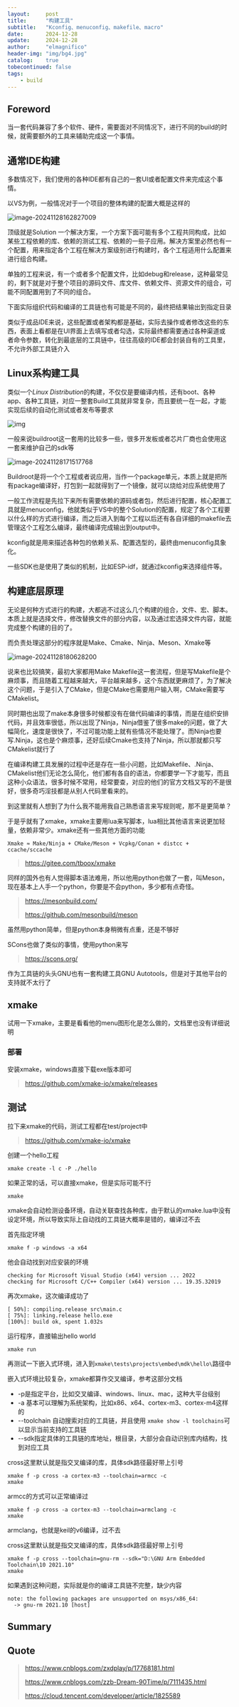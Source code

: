 ```yaml
---
layout:     post
title:      "构建工具"
subtitle:   "Kconfig、menuconfig、makefile、macro"
date:       2024-12-28
update:     2024-12-28
author:     "elmagnifico"
header-img: "img/bg4.jpg"
catalog:    true
tobecontinued: false
tags:
    - build
---
```


## Foreword

当一套代码兼容了多个软件、硬件，需要面对不同情况下，进行不同的build的时候，就需要额外的工具来辅助完成这一个事情。



## 通常IDE构建

多数情况下，我们使用的各种IDE都有自己的一套UI或者配置文件来完成这个事情。

以VS为例，一般情况对于一个项目的整体构建的配置大概是这样的

![image-20241128162827009](https://img.elmagnifico.tech/static/upload/elmagnifico/202411281628088.png)

顶级就是Solution 一个解决方案，一个方案下面可能有多个工程共同构成，比如某些工程依赖的库、依赖的测试工程、依赖的一些子应用。解决方案里必然也有一个配置，用来指定各个工程在解决方案级别进行构建时，各个工程适用什么配置来进行组合构建。



单独的工程来说，有一个或者多个配置文件，比如debug和release，这种最常见的，剩下就是对于整个项目的源码文件、库文件、依赖文件、资源文件的组合，可能不同配置用到了不同的组合。

下面实际组织代码和编译的工具链也有可能是不同的，最终把结果输出到指定目录

类似于成品IDE来说，这些配置或者架构都是基础，实际去操作或者修改这些的东西，表面上看都是在UI界面上去填写或者勾选，实际最终都需要通过各种渠道或者命令参数，转化到最底层的工具链中，往往高级的IDE都会封装自有的工具里，不允许外部工具链介入



## Linux系构建工具

类似一个*Linux Distribution*的构建，不仅仅是要编译内核，还有boot、各种app、各种工具链，对应一整套Build工具就非常复杂，而且要统一在一起，才能实现后续的自动化测试或者发布等要求

![img](https://img.elmagnifico.tech/static/upload/elmagnifico/202411281640490.png)

一般来说buildroot这一套用的比较多一些，很多开发板或者芯片厂商也会使用这一套来维护自己的sdk等

![image-20241128171517768](https://img.elmagnifico.tech/static/upload/elmagnifico/202411281715827.png)

Buildroot是将一个个工程或者说应用，当作一个package单元，本质上就是把所有package编译好，打包到一起就得到了一个镜像，就可以烧给对应系统使用了

一般工作流程是先拉下来所有需要依赖的源码或者包，然后进行配置，核心配置工具就是menuconfig，他就类似于VS中的整个Solution的配置，规定了各个工程要以什么样的方式进行编译，而之后进入到每个工程以后还有各自详细的makefile去管理这个工程怎么编译，最终编译完成输出到output中。

kconfig就是用来描述各种包的依赖关系、配置选型的，最终由menuconfig具象化。

一些SDK也是使用了类似的机制，比如ESP-idf，就通过kconfig来选择组件等。



## 构建底层原理

无论是何种方式进行的构建，大都逃不过这么几个构建的组合，文件、宏、脚本。本质上就是选择文件，修改替换文件的部分内容，以及通过宏选择文件内容，就能完成整个构建的目的了。

而负责处理这部分的程序就是Make、Cmake、Ninja、Meson、Xmake等

![image-20241128180628200](https://img.elmagnifico.tech/static/upload/elmagnifico/202411281806253.png)

说来也比较搞笑，最初大家都用Make Makefile这一套流程，但是写Makefile是个麻烦事，而且随着工程越来越大，平台越来越多，这个东西就更麻烦了，为了解决这个问题，于是引入了CMake，但是CMake也需要用户输入啊，CMake需要写CMakelist。

同时期也出现了make本身很多时候都没有在做代码编译的事情，而是在组织安排代码，并且效率很低，所以出现了Ninja，Ninja借鉴了很多make的问题，做了大幅简化，速度是很快了，不过可能功能上就有些情况不能处理了。而Ninja也要写.Ninja，这也是个麻烦事，还好后续Cmake也支持了Ninja，所以那就都只写CMakelist就行了



在编译构建工具发展的过程中还是存在一些小问题，比如Makefile、.Ninja、CMakelist他们无论怎么简化，他们都有各自的语法，你都要学一下才能写，而且这种小众语法，很多时候不常用，经常要查，对应的他们的官方文档又写的不是很好，很多奇巧淫技都是从别人代码里看来的。

到这里就有人想到了为什么我不能用我自己熟悉语言来写规则呢，那不是更简单？

于是乎就有了xmake，xmake主要用lua来写脚本，lua相比其他语言来说更加轻量，依赖非常少。xmake还有一些其他方面的功能

```
Xmake ≈ Make/Ninja + CMake/Meson + Vcpkg/Conan + distcc + ccache/sccache
```

> https://gitee.com/tboox/xmake



同样的国外也有人觉得脚本语法难用，所以他用python也做了一套，叫Meson，现在基本上人手一个python，你要是不会python，多少都有点奇怪。

> https://mesonbuild.com/
>
> https://github.com/mesonbuild/meson

虽然用python简单，但是python本身稍微有点重，还是不够好



SCons也做了类似的事情，使用python来写

> https://scons.org/



作为工具链的头头GNU也有一套构建工具GNU Autotools，但是对于其他平台的支持就不太行了



## xmake

试用一下xmake，主要是看看他的menu图形化是怎么做的，文档里也没有详细说明



### 部署

安装xmake，windows直接下载exe版本即可

> https://github.com/xmake-io/xmake/releases



## 测试

拉下来xmake的代码，测试工程都在test/project中

> https://github.com/xmake-io/xmake



创建一个hello工程

```
xmake create -l c -P ./hello
```



如果正常的话，可以直接xmake，但是实际可能不行

```
xmake
```

xmake会自动检测设备环境，自动关联查找各种库，由于默认的xmake.lua中没有设定环境，所以导致实际上自动找的工具链大概率是错的，编译过不去



首先指定环境

```shell
xmake f -p windows -a x64
```

他会自动找到对应安装的环境

```shell
checking for Microsoft Visual Studio (x64) version ... 2022
checking for Microsoft C/C++ Compiler (x64) version ... 19.35.32019
```

再次xmake，这次编译成功了

```shell
[ 50%]: compiling.release src\main.c
[ 75%]: linking.release hello.exe
[100%]: build ok, spent 1.032s
```

运行程序，直接输出hello world

```
xmake run
```



再测试一下嵌入式环境，进入到`xmake\tests\projects\embed\mdk\hello\`路径中

嵌入式环境比较复杂，xmake都算作交叉编译，参考这部分文档

- -p是指定平台，比如交叉编译、windows、linux、mac，这种大平台级别
- -a 基本可以理解为系统架构，比如x86、x64、cortex-m3、cortex-m4这样的
- --toolchain 自动搜索对应的工具链，并且使用 `xmake show -l toolchains`可以显示当前支持的工具链
- --sdk指定具体的工具链的库地址，根目录，大部分会自动识别库内结构，找到对应工具

cross这里默认就是指交叉编译的库，具体sdk路径最好带上引号

```
xmake f -p cross -a cortex-m3 --toolchain=armcc -c
xmake
```

armcc的方式可以正常编译过



```
xmake f -p cross -a cortex-m3 --toolchain=armclang -c
xmake
```

armclang，也就是keil的v6编译，过不去



cross这里默认就是指交叉编译的库，具体sdk路径最好带上引号

```
xmake f -p cross --toolchain=gnu-rm --sdk="D:\GNU Arm Embedded Toolchain\10 2021.10"
xmake
```



如果遇到这种问题，实际就是你的编译工具链不完整，缺少内容

```
note: the following packages are unsupported on msys/x86_64:
  -> gnu-rm 2021.10 [host]
```



## Summary





## Quote

> https://www.cnblogs.com/zxdplay/p/17768181.html
>
> https://www.cnblogs.com/zzb-Dream-90Time/p/7111435.html
>
> https://cloud.tencent.com/developer/article/1825589

